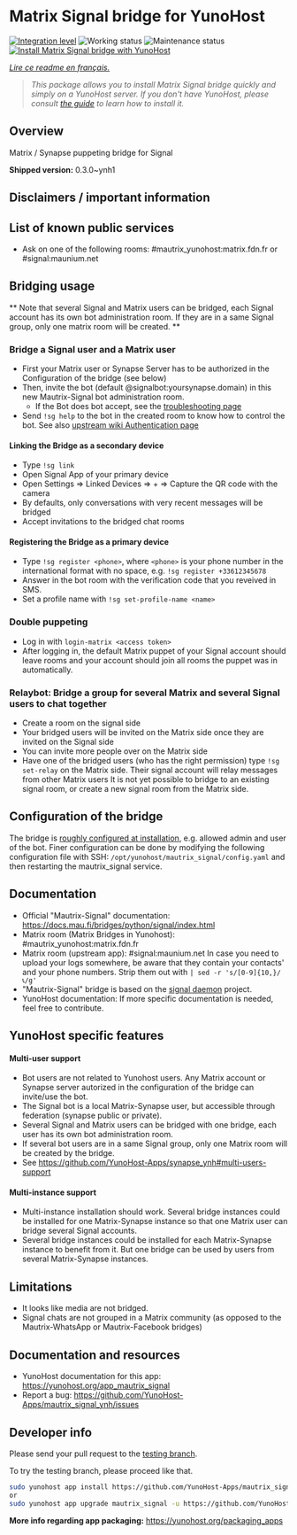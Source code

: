 <!--
N.B.: This README was automatically generated by https://github.com/YunoHost/apps/tree/master/tools/README-generator
It shall NOT be edited by hand.
-->

# Matrix Signal bridge for YunoHost

[![Integration level](https://dash.yunohost.org/integration/mautrix_signal.svg)](https://dash.yunohost.org/appci/app/mautrix_signal) ![Working status](https://ci-apps.yunohost.org/ci/badges/mautrix_signal.status.svg) ![Maintenance status](https://ci-apps.yunohost.org/ci/badges/mautrix_signal.maintain.svg)  
[![Install Matrix Signal bridge with YunoHost](https://install-app.yunohost.org/install-with-yunohost.svg)](https://install-app.yunohost.org/?app=mautrix_signal)

*[Lire ce readme en français.](./README_fr.md)*

> *This package allows you to install Matrix Signal bridge quickly and simply on a YunoHost server.
If you don't have YunoHost, please consult [the guide](https://yunohost.org/#/install) to learn how to install it.*

## Overview

Matrix / Synapse puppeting bridge for Signal

**Shipped version:** 0.3.0~ynh1


## Disclaimers / important information

## List of known public services

* Ask on one of the following rooms: #mautrix_yunohost:matrix.fdn.fr or #signal:maunium.net

## Bridging usage
** Note that several Signal and Matrix users can be bridged, each Signal account has its own bot administration room. If they are in a same Signal group, only one matrix room will be created. **

### Bridge a Signal user and a Matrix user
* First your Matrix user or Synapse Server has to be authorized in the Configuration of the bridge (see below)
* Then, invite the bot (default @signalbot:yoursynapse.domain) in this new Mautrix-Signal bot administration room.
  * If the Bot does bot accept, see the [troubleshooting page](https://docs.mau.fi/bridges/general/troubleshooting.html)
* Send ``!sg help`` to the bot in the created room to know how to control the bot.
See also [upstream wiki Authentication page](https://docs.mau.fi/bridges/python/signal/authentication.html)

#### Linking the Bridge as a secondary device
* Type ``!sg link``
* Open Signal App of your primary device
* Open Settings => Linked Devices => + => Capture the QR code with the camera
* By defaults, only conversations with very recent messages will be bridged
* Accept invitations to the bridged chat rooms

#### Registering the Bridge as a primary device
* Type ``!sg register <phone>``, where ``<phone>`` is your phone number in the international format with no space, e.g. ``!sg register +33612345678``
* Answer in the bot room with the verification code that you reveived in SMS.
* Set a profile name with ``!sg set-profile-name <name>``

### Double puppeting
* Log in with ``login-matrix <access token>``
* After logging in, the default Matrix puppet of your Signal account should leave rooms and your account should join all rooms the puppet was in automatically.


### Relaybot: Bridge a group for several Matrix and several Signal users to chat together
* Create a room on the signal side
* Your bridged users will be invited on the Matrix side once they are invited on the Signal side
* You can invite more people over on the Matrix side
* Have one of the bridged users (who has the right permission) type `!sg set-relay` on the Matrix side. Their signal account will relay messages from other Matrix users
It is not yet possible to bridge to an existing signal room, or create a new signal room from the Matrix side.

## Configuration of the bridge

The bridge is [roughly configured at installation](https://github.com/YunoHost-Apps/mautrix_signal_ynh/blob/master/conf/config.yaml), e.g. allowed admin and user of the bot. Finer configuration can be done by modifying the
following configuration file with SSH: 
```/opt/yunohost/mautrix_signal/config.yaml```
and then restarting the mautrix_signal service.

## Documentation

 * Official "Mautrix-Signal" documentation: https://docs.mau.fi/bridges/python/signal/index.html
 * Matrix room (Matrix Bridges in Yunohost): #mautrix_yunohost:matrix.fdn.fr
 * Matrix room (upstream app): #signal:maunium.net
In case you need to upload your logs somewhere, be aware that they contain your contacts' and your phone numbers. Strip them out with 
``| sed -r 's/[0-9]{10,}/📞/g' ``
 * "Mautrix-Signal" bridge is based on the [signal daemon](https://gitlab.com/signald/signald) project.
 * YunoHost documentation: If more specific documentation is needed, feel free to contribute.

## YunoHost specific features

#### Multi-user support

* Bot users are not related to Yunohost users. Any Matrix account or Synapse server autorized in the configuration of the bridge can invite/use the bot. 
* The Signal bot is a local Matrix-Synapse user, but accessible through federation (synapse public or private).
* Several Signal and Matrix users can be bridged with one bridge, each user has its own bot administration room. 
* If several bot users are in a same Signal group, only one Matrix room will be created by the bridge.
* See https://github.com/YunoHost-Apps/synapse_ynh#multi-users-support

#### Multi-instance support

* Multi-instance installation should work. Several bridge instances could be installed for one Matrix-Synapse instance so that one Matrix user can bridge several Signal accounts. 
* Several bridge instances could be installed for each Matrix-Synapse instance to benefit from it. But one bridge can be used by users from several Matrix-Synapse instances.

## Limitations

* It looks like media are not bridged. 
* Signal chats are not grouped in a Matrix community (as opposed to the Mautrix-WhatsApp or Mautrix-Facebook bridges)
## Documentation and resources

* YunoHost documentation for this app: <https://yunohost.org/app_mautrix_signal>
* Report a bug: <https://github.com/YunoHost-Apps/mautrix_signal_ynh/issues>

## Developer info

Please send your pull request to the [testing branch](https://github.com/YunoHost-Apps/mautrix_signal_ynh/tree/testing).

To try the testing branch, please proceed like that.

``` bash
sudo yunohost app install https://github.com/YunoHost-Apps/mautrix_signal_ynh/tree/testing --debug
or
sudo yunohost app upgrade mautrix_signal -u https://github.com/YunoHost-Apps/mautrix_signal_ynh/tree/testing --debug
```

**More info regarding app packaging:** <https://yunohost.org/packaging_apps>
